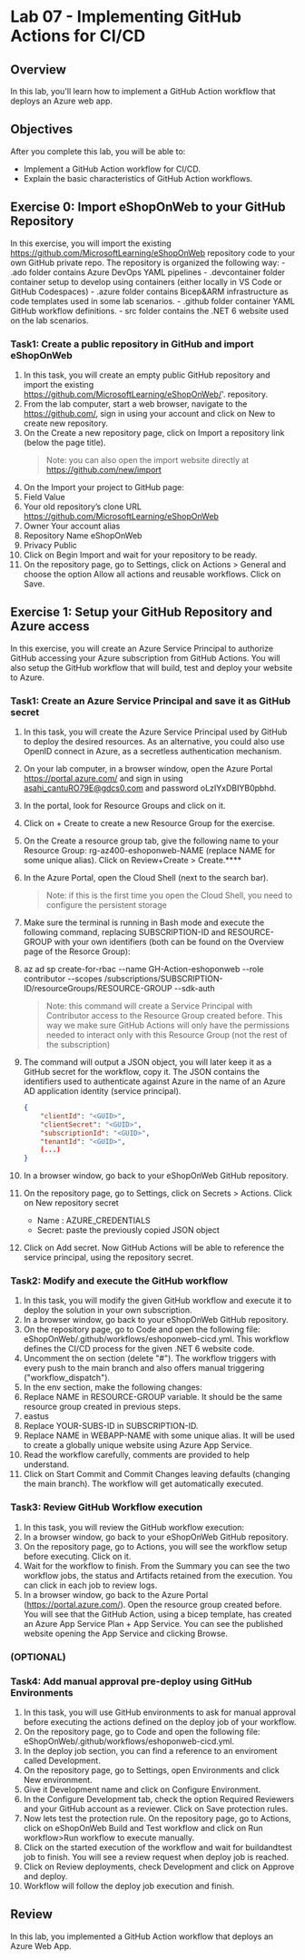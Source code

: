 # Lab 07 - Implementing GitHub Actions for CI/CD

## Overview

In this lab, you'll learn how to implement a GitHub Action workflow that deploys an Azure web app.

## Objectives

After you complete this lab, you will be able to:

- Implement a GitHub Action workflow for CI/CD.
- Explain the basic characteristics of GitHub Action workflows.

## Exercise 0: Import eShopOnWeb to your GitHub Repository

In this exercise, you will import the existing <https://github.com/MicrosoftLearning/eShopOnWeb> repository code to your own GitHub private repo.
The repository is organized the following way: - .ado folder contains Azure DevOps YAML pipelines - .devcontainer folder container setup to develop using containers (either locally in VS Code or GitHub Codespaces) - .azure folder contains Bicep&ARM infrastructure as code templates used in some lab scenarios. - .github folder container YAML GitHub workflow definitions. - src folder contains the .NET 6 website used on the lab scenarios.

### Task1: Create a public repository in GitHub and import eShopOnWeb

1. In this task, you will create an empty public GitHub repository and import the existing <https://github.com/MicrosoftLearning/eShopOnWeb/>'. repository.
2. From the lab computer, start a web browser, navigate to the <https://github.com/>, sign in using your account and click on New to create new repository.
3. On the Create a new repository page, click on Import a repository link (below the page title).
   > Note: you can also open the import website directly at <https://github.com/new/import>
4. On the Import your project to GitHub page:
5. Field Value
6. Your old repository’s clone URL <https://github.com/MicrosoftLearning/eShopOnWeb>
7. Owner Your account alias
8. Repository Name eShopOnWeb
9. Privacy Public
10. Click on Begin Import and wait for your repository to be ready.
11. On the repository page, go to Settings, click on Actions > General and choose the option Allow all actions and reusable workflows. Click on Save.

## Exercise 1: Setup your GitHub Repository and Azure access

In this exercise, you will create an Azure Service Principal to authorize GitHub accessing your Azure subscription from GitHub Actions. You will also setup the GitHub workflow that will build, test and deploy your website to Azure.

### Task1: Create an Azure Service Principal and save it as GitHub secret

1. In this task, you will create the Azure Service Principal used by GitHub to deploy the desired resources. As an alternative, you could also use OpenID connect in Azure, as a secretless authentication mechanism.
2. On your lab computer, in a browser window, open the Azure Portal <https://portal.azure.com/> and sign in using asahi_cantuRO79E@gdcs0.com and password oLzIYxDBIYB0pbhd.
3. In the portal, look for Resource Groups and click on it.
4. Click on + Create to create a new Resource Group for the exercise.
5. On the Create a resource group tab, give the following name to your Resource Group: rg-az400-eshoponweb-NAME (replace NAME for some unique alias). Click on Review+Create > Create.****
6. In the Azure Portal, open the Cloud Shell (next to the search bar).
   > Note: if this is the first time you open the Cloud Shell, you need to configure the persistent storage
7. Make sure the terminal is running in Bash mode and execute the following command, replacing SUBSCRIPTION-ID and RESOURCE-GROUP with your own identifiers (both can be found on the Overview page of the Resorce Group):
8. az ad sp create-for-rbac --name GH-Action-eshoponweb --role contributor --scopes /subscriptions/SUBSCRIPTION-ID/resourceGroups/RESOURCE-GROUP --sdk-auth
   > Note: this command will create a Service Principal with Contributor access to the Resource Group created before. This way we make sure GitHub Actions will only have the permissions needed to interact only with this Resource Group (not the rest of the subscription)
9. The command will output a JSON object, you will later keep it as a GitHub secret for the workflow, copy it. The JSON contains the identifiers used to authenticate against Azure in the name of an Azure AD application identity (service principal).

    ```json
    {
        "clientId": "<GUID>",
        "clientSecret": "<GUID>",
        "subscriptionId": "<GUID>",
        "tenantId": "<GUID>",
        (...)
    }
    ```

10. In a browser window, go back to your eShopOnWeb GitHub repository.
11. On the repository page, go to Settings, click on Secrets > Actions. Click on New repository secret
    - Name : AZURE_CREDENTIALS
    - Secret: paste the previously copied JSON object
12. Click on Add secret. Now GitHub Actions will be able to reference the service principal, using the repository secret.

### Task2: Modify and execute the GitHub workflow

1. In this task, you will modify the given GitHub workflow and execute it to deploy the solution in your own subscription.
2. In a browser window, go back to your eShopOnWeb GitHub repository.
3. On the repository page, go to Code and open the following file: eShopOnWeb/.github/workflows/eshoponweb-cicd.yml. This workflow defines the CI/CD process for the given .NET 6 website code.
4. Uncomment the on section (delete "#"). The workflow triggers with every push to the main branch and also offers manual triggering ("workflow_dispatch").
5. In the env section, make the following changes:
6. Replace NAME in RESOURCE-GROUP variable. It should be the same resource group created in previous steps.
7. eastus
8. Replace YOUR-SUBS-ID in SUBSCRIPTION-ID.
9. Replace NAME in WEBAPP-NAME with some unique alias. It will be used to create a globally unique website using Azure App Service.
10. Read the workflow carefully, comments are provided to help understand.
11. Click on Start Commit and Commit Changes leaving defaults (changing the main branch). The workflow will get automatically executed.

### Task3: Review GitHub Workflow execution

1. In this task, you will review the GitHub workflow execution:
2. In a browser window, go back to your eShopOnWeb GitHub repository.
3. On the repository page, go to Actions, you will see the workflow setup before executing. Click on it.
4. Wait for the workflow to finish. From the Summary you can see the two workflow jobs, the status and Artifacts retained from the execution. You can click in each job to review logs.
5. In a browser window, go back to the Azure Portal (<https://portal.azure.com/>). Open the resource group created before. You will see that the GitHub Action, using a bicep template, has created an Azure App Service Plan + App Service. You can see the published website opening the App Service and clicking Browse.

### (OPTIONAL)

### Task4: Add manual approval pre-deploy using GitHub Environments

1. In this task, you will use GitHub environments to ask for manual approval before executing the actions defined on the deploy job of your workflow.
2. On the repository page, go to Code and open the following file: eShopOnWeb/.github/workflows/eshoponweb-cicd.yml.
3. In the deploy job section, you can find a reference to an enviroment called Development.
4. On the repository page, go to Settings, open Environments and click New environment.
5. Give it Development name and click on Configure Environment.
6. In the Configure Development tab, check the option Required Reviewers and your GitHub account as a reviewer. Click on Save protection rules.
7. Now lets test the protection rule. On the repository page, go to Actions, click on eShopOnWeb Build and Test workflow and click on Run workflow>Run workflow to execute manually.
8. Click on the started execution of the workflow and wait for buildandtest job to finish. You will see a review request when deploy job is reached.
9. Click on Review deployments, check Development and click on Approve and deploy.
10. Workflow will follow the deploy job execution and finish.

## Review

In this lab, you implemented a GitHub Action workflow that deploys an Azure Web App.
